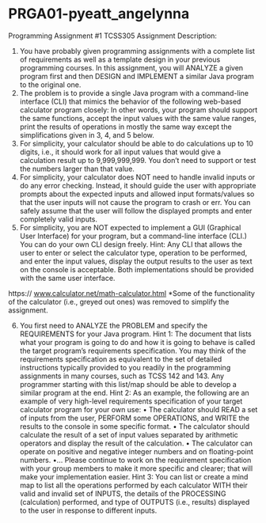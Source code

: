 # PRGA01-pyeatt_angelynna
Programming Assignment #1 TCSS305
Assignment Description:
1. You have probably given programming assignments with a complete list of requirements as well as a template design in your previous programming courses. In this assignment, you will ANALYZE a given program first and then DESIGN and IMPLEMENT a similar Java program to the original one.
2. The problem is to provide a single Java program with a command-line interface (CLI) that mimics the behavior of the following web-based calculator program closely:
In other words, your program should support the same functions, accept the input values with the same value ranges, print the results of operations in mostly the same way except the simplifications given in 3, 4, and 5 below.
3. For simplicity, your calculator should be able to do calculations up to 10 digits, i.e., it should work for all input values that would give a calculation result up to 9,999,999,999. You don’t need to support or test the numbers larger than that value.
4. For simplicity, your calculator does NOT need to handle invalid inputs or do any error checking. Instead, it should guide the user with appropriate prompts about the expected inputs and allowed input formats/values so that the user inputs will not cause the program to crash or err.
You can safely assume that the user will follow the displayed prompts and enter completely valid inputs.
5. For simplicity, you are NOT expected to implement a GUI (Graphical User Interface) for your program, but a
command-line interface (CLI.) You can do your own CLI design freely.
Hint: Any CLI that allows the user to enter or select the calculator type, operation to be performed, and enter the input values, display the output results to the user as text on the console is acceptable. Both implementations should be provided with the same user interface.
 
 
https:// www.calculator.net/math-calculator.html
*Some of the functionality of the calculator (i.e., greyed out ones) was removed to simplify the assignment.
 
6. You first need to ANALYZE the PROBLEM and specify the REQUIREMENTS for your Java program.
Hint 1: The document that lists what your program is going to do and how it is going to behave is called the target program’s requirements specification. You may think of the requirements specification as equivalent to the set of detailed instructions typically provided to you readily in the programming assignments in many courses, such as TCSS 142 and 143. Any programmer starting with this list/map should be able to develop a similar program at the end.
Hint 2: As an example, the following are an example of very high-level requirements specification of your target calculator program for your own use:
• The calculator should READ a set of inputs from the user, PERFORM some OPERATIONS, and WRITE the results to the console in some specific format.
• The calculator should calculate the result of a set of input values separated by arithmetic operators and display the result of the calculation.
• The calculator can operate on positive and negative integer numbers and on floating-point numbers. •...
Please continue to work on the requirement specification with your group members to make it more specific and clearer; that will make your implementation easier.
Hint 3: You can list or create a mind map to list all the operations performed by each calculator WITH their valid and invalid set of INPUTS, the details of the PROCESSING (calculation) performed, and type of OUTPUTS (i.e., results) displayed to the user in response to different inputs.

